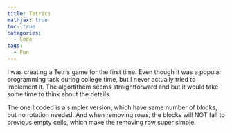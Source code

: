 ```yaml
---
title: Tetrics
mathjax: true
toc: true
categories:
  - Code
tags:
  - Fun
---
```


I was creating a Tetris game for the first time. Even though it was a popular programming task during college time, but I never actually tried to implement it. The algortithem seems straightforward and but it would take some time to think about the details.

The one I coded is a simpler version, which have same number of blocks, but no rotation needed. And when removing rows, the blocks will NOT fall to previous empty cells, which make the removing row super simple. 

